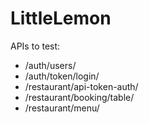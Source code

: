 # LittleLemon
APIs to test:<br>
- /auth/users/
- /auth/token/login/
- /restaurant/api-token-auth/
- /restaurant/booking/table/
- /restaurant/menu/
